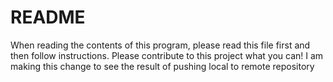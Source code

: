 # README #
When reading the contents of this program, please read this file first and then follow instructions. Please contribute to this project what you can!
I am making this change to see the result of pushing local to remote repository
